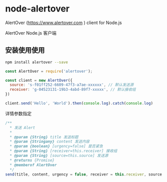 # node-alertover

AlertOver (https://www.alertover.com ) client for Node.js

AlertOver Node.js 客户端

## 安装使用使用

```bash
npm install alertover --save
```

```javascript
const AlertOver = require('alertover');

const client = new AlertOver({
  source: 's-f01ff252-6609-47f3-a7ae-xxxxxx', // 默认发送源
  receiver: 'g-04523131-19b3-4abd-89f7-xxxxx', // 默认接收组
})

client.send('Hello', 'World').then(console.log).catch(console.log)
```

详情参数指定

```javascript
/**
  * 发送 Alert
  * 
  * @param {String} title 发送标题
  * @param {Stringany} content 发送内容
  * @param {boolean} [urgency=false] 是否紧急 
  * @param {String} [receiver=this.receiver] 接收组 
  * @param {String} [source=this.source] 发送源
  * @returns {Promise}
  * @memberof AlertOver
  */
send(title, content, urgency = false, receiver = this.receiver, source = this.source)
```
